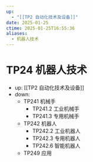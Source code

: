 ```yaml
---
up:
  - "[[TP2 自动化技术及设备]]"
date: 2025-01-25
ctime: 2025-01-25T16:55:36
aliases:
  - 机器人技术
---
```


# TP24 机器人技术

- up: [[TP2 自动化技术及设备]]
- down:	
	- TP241 机械手
		- TP241.2 工业机械手
		- TP241.3 专用机械手
	- TP242 机器人
		- TP242.2 工业机器人
		- TP242.3 专用机器人
		- TP242.6 智能机器人
	- TP249 应用
	
